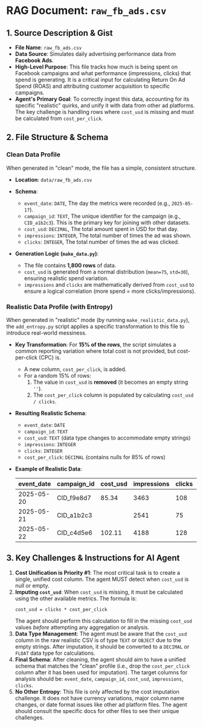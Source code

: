 # RAG Document: `raw_fb_ads.csv`

## 1. Source Description & Gist

- **File Name**: `raw_fb_ads.csv`
- **Data Source**: Simulates daily advertising performance data from **Facebook Ads**.
- **High-Level Purpose**: This file tracks how much is being spent on Facebook campaigns and what performance (impressions, clicks) that spend is generating. It is a critical input for calculating Return On Ad Spend (ROAS) and attributing customer acquisition to specific campaigns.
- **Agent's Primary Goal**: To correctly ingest this data, accounting for its specific "realistic" quirks, and unify it with data from other ad platforms. The key challenge is handling rows where `cost_usd` is missing and must be calculated from `cost_per_click`.

## 2. File Structure & Schema

### Clean Data Profile

When generated in "clean" mode, the file has a simple, consistent structure.

- **Location**: `data/raw_fb_ads.csv`
- **Schema**:
    - `event_date`: `DATE`, The day the metrics were recorded (e.g., `2025-05-17`).
    - `campaign_id`: `TEXT`, The unique identifier for the campaign (e.g., `CID_a1b2c3`). This is the primary key for joining with other datasets.
    - `cost_usd`: `DECIMAL`, The total amount spent in USD for that day.
    - `impressions`: `INTEGER`, The total number of times the ad was shown.
    - `clicks`: `INTEGER`, The total number of times the ad was clicked.

- **Generation Logic (`make_data.py`)**:
    - The file contains **1,800 rows** of data.
    - `cost_usd` is generated from a normal distribution (`mean=75`, `std=30`), ensuring realistic spend variation.
    - `impressions` and `clicks` are mathematically derived from `cost_usd` to ensure a logical correlation (more spend = more clicks/impressions).

### Realistic Data Profile (with Entropy)

When generated in "realistic" mode (by running `make_realistic_data.py`), the `add_entropy.py` script applies a specific transformation to this file to introduce real-world messiness.

- **Key Transformation**: For **15% of the rows**, the script simulates a common reporting variation where total cost is not provided, but cost-per-click (CPC) is.
    - A new column, `cost_per_click`, is added.
    - For a random 15% of rows:
        1. The value in `cost_usd` is **removed** (it becomes an empty string `''`).
        2. The `cost_per_click` column is populated by calculating `cost_usd / clicks`.

- **Resulting Realistic Schema**:
    - `event_date`: `DATE`
    - `campaign_id`: `TEXT`
    - `cost_usd`: `TEXT` (data type changes to accommodate empty strings)
    - `impressions`: `INTEGER`
    - `clicks`: `INTEGER`
    - `cost_per_click`: `DECIMAL` (contains nulls for 85% of rows)

- **Example of Realistic Data**:

  | event_date | campaign_id | cost_usd | impressions | clicks | cost_per_click |
  |------------|-------------|----------|-------------|--------|----------------|
  | 2025-05-20 | CID_f9e8d7  | 85.34    | 3463        | 108    |                |
  | 2025-05-21 | CID_a1b2c3  |          | 2541        | 75     | 1.25           |
  | 2025-05-22 | CID_c4d5e6  | 102.11   | 4188        | 128    |                |

## 3. Key Challenges & Instructions for AI Agent

1.  **Cost Unification is Priority #1**: The most critical task is to create a single, unified cost column. The agent MUST detect when `cost_usd` is null or empty.
2.  **Imputing `cost_usd`**: When `cost_usd` is missing, it must be calculated using the other available metrics. The formula is:
    ```
    cost_usd = clicks * cost_per_click
    ```
    The agent should perform this calculation to fill in the missing `cost_usd` values *before* attempting any aggregation or analysis.
3.  **Data Type Management**: The agent must be aware that the `cost_usd` column in the raw realistic CSV is of type `TEXT` or `OBJECT` due to the empty strings. After imputation, it should be converted to a `DECIMAL` or `FLOAT` data type for calculations.
4.  **Final Schema**: After cleaning, the agent should aim to have a unified schema that matches the "clean" profile (i.e., drop the `cost_per_click` column after it has been used for imputation). The target columns for analysis should be: `event_date`, `campaign_id`, `cost_usd`, `impressions`, `clicks`.
5.  **No Other Entropy**: This file is only affected by the cost imputation challenge. It does not have currency variations, major column name changes, or date format issues like other ad platform files. The agent should consult the specific docs for other files to see their unique challenges. 